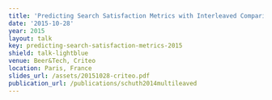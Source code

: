 ```yaml
---
title: 'Predicting Search Satisfaction Metrics with Interleaved Comparisons'
date: '2015-10-28'
year: 2015
layout: talk
key: predicting-search-satisfaction-metrics-2015
shield: talk-lightblue
venue: Beer&Tech, Criteo
location: Paris, France
slides_url: /assets/20151028-criteo.pdf
publication_url: /publications/schuth2014multileaved
---
```

